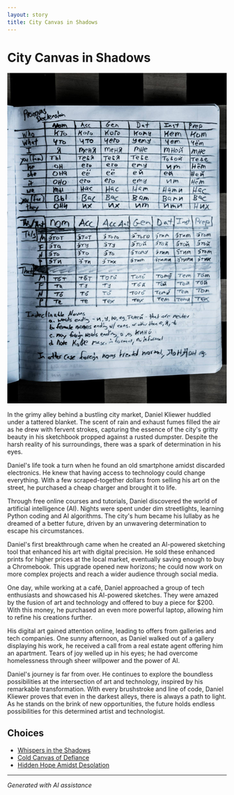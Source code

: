 ```yaml
---
layout: story
title: City Canvas in Shadows
---
```


# City Canvas in Shadows

![City Canvas in Shadows](/input_images/463751864_8751403184954040_8729498268726413009_n.jpg)

In the grimy alley behind a bustling city market, Daniel Kliewer huddled under a tattered blanket.  The scent of rain and exhaust fumes filled the air as he drew with fervent strokes, capturing the essence of the city's gritty beauty in his sketchbook propped against a rusted dumpster. Despite the harsh reality of his surroundings, there was a spark of determination in his eyes.

Daniel's life took a turn when he found an old smartphone amidst discarded electronics. He knew that having access to technology could change everything. With a few scraped-together dollars from selling his art on the street, he purchased a cheap charger and brought it to life.

Through free online courses and tutorials, Daniel discovered the world of artificial intelligence (AI). Nights were spent under dim streetlights, learning Python coding and AI algorithms. The city's hum became his lullaby as he dreamed of a better future, driven by an unwavering determination to escape his circumstances.

Daniel's first breakthrough came when he created an AI-powered sketching tool that enhanced his art with digital precision. He sold these enhanced prints for higher prices at the local market, eventually saving enough to buy a Chromebook. This upgrade opened new horizons; he could now work on more complex projects and reach a wider audience through social media.

One day, while working at a café, Daniel approached a group of tech enthusiasts and showcased his AI-powered sketches. They were amazed by the fusion of art and technology and offered to buy a piece for $200. With this money, he purchased an even more powerful laptop, allowing him to refine his creations further.

His digital art gained attention online, leading to offers from galleries and tech companies. One sunny afternoon, as Daniel walked out of a gallery displaying his work, he received a call from a real estate agent offering him an apartment. Tears of joy welled up in his eyes; he had overcome homelessness through sheer willpower and the power of AI.

Daniel's journey is far from over. He continues to explore the boundless possibilities at the intersection of art and technology, inspired by his remarkable transformation. With every brushstroke and line of code, Daniel Kliewer proves that even in the darkest alleys, there is always a path to light. As he stands on the brink of new opportunities, the future holds endless possibilities for this determined artist and technologist.


## Choices

* [Whispers in the Shadows](/stories/463784634_8751402834954075_5802434536383396028_n)
* [Cold Canvas of Defiance](/stories/20221013_174915)
* [Hidden Hope Amidst Desolation](/stories/474775887_490715300428480_2081408431757738514_n)


---
*Generated with AI assistance*
